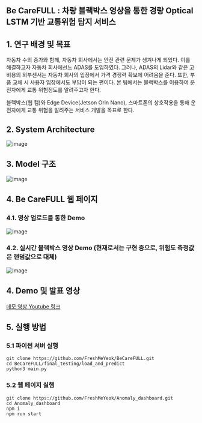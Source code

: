 ## Be CareFULL : 차량 블랙박스 영상을 통한 경량 Optical LSTM 기반 교통위험 탐지 서비스

## 1. 연구 배경 및 목표
자동차 수의 증가와 함께, 자동차 회사에서는 안전 관련 문제가 생겨나게 되었다. 이를 해결하고자 자동차 회사에선느 ADAS를 도입하였다. 그러나, ADAS의 Lidar와 같은 고비용의 외부센서는 자동차 회사의 입장에서 가격 경쟁력 확보에 어려움을 준다. 또한, 부품 교체 시 사용자 입장에서도 부담이 되는 편이다.
본 팀에서는 블랙박스를 이용하여 운전자에게 교통 위험정도를 알려주고자 한다.

블랙박스(웹 캠)와 Edge Device(Jetson Orin Nano), 스마트폰의 상호작용을 통해 운전자에게 교통 위험을 알려주는 서비스 개발을 목표로 한다.

## 2. System Architecture
![image](https://github.com/FreshMeYeok/.github/assets/39149858/365adb9a-0fd9-40aa-977a-4368051dba6a)


## 3. Model 구조
![image](https://github.com/FreshMeYeok/.github/assets/39149858/f3a4668e-ab5b-4a2b-8cd5-348178ae4ef7)


## 4. Be CareFULL 웹 페이지
### 4.1. 영상 업로드를 통한 Demo
![image](https://github.com/FreshMeYeok/.github/assets/39149858/1a5971b9-16a5-4e0a-904c-243024d272c1)
### 4.2. 실시간 블랙박스 영상 Demo (현재로서는 구현 중으로, 위험도 측정값은 랜덤값으로 대체)
![image](https://github.com/FreshMeYeok/.github/assets/39149858/262e0bcf-bf70-4ad2-9494-7ada6d8fadab)



## 4. Demo 및 발표 영상
[데모 영상 Youtube 링크](https://youtu.be/JEbsMDw48QM)


## 5. 실행 방법

### 5.1 파이썬 서버 실행
```shell
git clone https://github.com/FreshMeYeok/BeCareFULL.git
cd BeCareFULL/final_testing/load_and_predict
python3 main.py
```

### 5.2 웹 페이지 실행
```shell
git clone https://github.com/FreshMeYeok/Anomaly_dashboard.git
cd Anomaly_dashboard
npm i
npm run start
```

